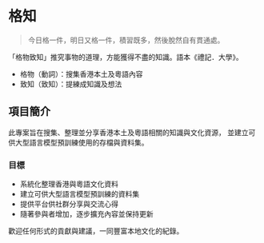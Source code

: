 # 格知

> 今日格一件，明日又格一件，積習既多，然後脫然自有貫通處。

「格物致知」推究事物的道理，方能獲得不盡的知識。語本《禮記．大學》。

- 格物（動詞）：搜集香港本土及粵語內容
- 致知（致知）：提練成知識及想法

## 項目簡介

此專案旨在搜集、整理並分享香港本土及粵語相關的知識與文化資源，
並建立可供大型語言模型預訓練使用的存檔與資料集。

### 目標

- 系統化整理香港與粵語文化資料
- 建立可供大型語言模型預訓練的資料集
- 提供平台供社群分享與交流心得
- 隨著參與者增加，逐步擴充內容並保持更新

歡迎任何形式的貢獻與建議，一同豐富本地文化的紀錄。
